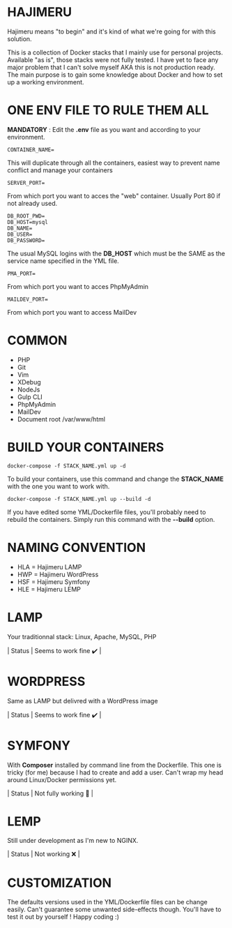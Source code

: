 # HAJIMERU
Hajimeru means "to begin" and it's kind of what we're going for with this solution.

This is a collection of Docker stacks that I mainly use for personal projects. Available "as is", those stacks were not fully tested. I have yet to face any major problem that I can't solve myself AKA this is not production ready. The main purpose is to gain some knowledge about Docker and how to set up a working environment.

# ONE ENV FILE TO RULE THEM ALL
**MANDATORY** : Edit the **.env** file as you want and according to your environment.
```
CONTAINER_NAME=
```
This will duplicate through all the containers, easiest way to prevent name conflict and manage your containers

```
SERVER_PORT=
```
From which port you want to acces the "web" container. Usually Port 80 if not already used.

```
DB_ROOT_PWD=
DB_HOST=mysql
DB_NAME=
DB_USER=
DB_PASSWORD=
```
The usual MySQL logins with the **DB_HOST** which must be the SAME as the service name specified in the YML file.

```
PMA_PORT=
```
From which port you want to acces PhpMyAdmin

```
MAILDEV_PORT=
```
From which port you want to access MailDev

# COMMON
- PHP
- Git
- Vim
- XDebug
- NodeJs
- Gulp CLI
- PhpMyAdmin
- MailDev
- Document root /var/www/html

# BUILD YOUR CONTAINERS
```
docker-compose -f STACK_NAME.yml up -d
```
To build your containers, use this command and change the **STACK_NAME** with the one you want to work with.
```
docker-compose -f STACK_NAME.yml up --build -d
```
If you have edited some YML/Dockerfile files, you'll probably need to rebuild the containers. Simply run this command with the **--build** option.

# NAMING CONVENTION
- HLA = Hajimeru LAMP
- HWP = Hajimeru WordPress
- HSF = Hajimeru Symfony
- HLE = Hajimeru LEMP

# LAMP
Your traditionnal stack: Linux, Apache, MySQL, PHP

| Status | Seems to work fine :heavy_check_mark: |

# WORDPRESS
Same as LAMP but delivred with a WordPress image

| Status | Seems to work fine :heavy_check_mark: |

# SYMFONY 
With **Composer** installed by command line from the Dockerfile. This one is tricky (for me) because I had to create and add a user. Can't wrap my head around Linux/Docker permissions yet.

| Status | Not fully working :no_entry_sign: |

# LEMP
Still under development as I'm new to NGINX.

| Status | Not working :x: |

# CUSTOMIZATION
The defaults versions used in the YML/Dockerfile files can be change easily. Can't guarantee some unwanted side-effects though. You'll have to test it out by yourself ! Happy coding :)